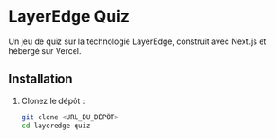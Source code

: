 # LayerEdge Quiz

Un jeu de quiz sur la technologie LayerEdge, construit avec Next.js et hébergé sur Vercel.

## Installation

1. Clonez le dépôt :
   ```bash
   git clone <URL_DU_DÉPÔT>
   cd layeredge-quiz